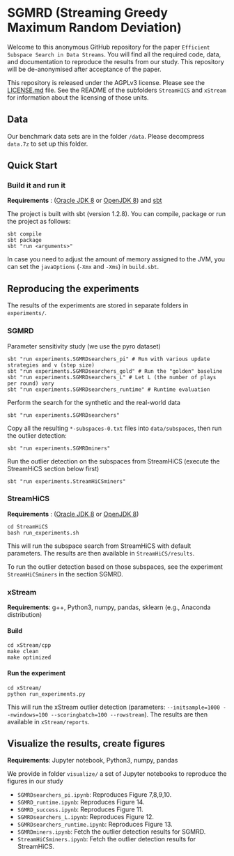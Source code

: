 <meta name="robots" content="noindex">

# SGMRD (Streaming Greedy Maximum Random Deviation)

Welcome to this anonymous GitHub repository for the paper ```Efficient Subspace Search in Data Streams```. 
You will find all the required code, data, and documentation to reproduce the results from our study. 
This repository will be de-anonymised after acceptance of the paper. 

This repository is released under the AGPLv3 license. Please see the [LICENSE.md](LICENSE.md) file. 
See the README of the subfolders `StreamHICS` and `xStream` for information about the licensing of those units. 

## Data

Our benchmark data sets are in the folder `/data`. Please decompress `data.7z` to set up this folder. 

## Quick Start

### Build it and run it 

**Requirements** : ([Oracle JDK 8](https://www.oracle.com/technetwork/java/javase/downloads/jdk8-downloads-2133151.html)
or [OpenJDK 8](http://openjdk.java.net/install/)) and [sbt](https://www.scala-sbt.org/1.0/docs/Setup.html)

The project is built with sbt (version 1.2.8). You can compile, package or run the project as follows:

```
sbt compile
sbt package 
sbt "run <arguments>"
```

In case you need to adjust the amount of memory assigned to the JVM, you can set the `javaOptions` (`-Xmx` and `-Xms`) in `build.sbt`.

## Reproducing the experiments

The results of the experiments are stored in separate folders in `experiments/`. 

### SGMRD

Parameter sensitivity study (we use the pyro dataset)

```
sbt "run experiments.SGMRDsearchers_pi" # Run with various update strategies and v (step size)
sbt "run experiments.SGMRDsearchers_gold" # Run the "golden" baseline
sbt "run experiments.SGMRDsearchers_L" # Let L (the number of plays per round) vary
sbt "run experiments.SGMRDsearchers_runtime" # Runtime evaluation
```

Perform the search for the synthetic and the real-world data

```
sbt "run experiments.SGMRDsearchers"
```

Copy all the resulting `*-subspaces-0.txt` files into `data/subspaces`, then run the outlier detection:

```
sbt "run experiments.SGMRDminers"
```

Run the outlier detection on the subspaces from StreamHiCS (execute the StreamHiCS section below first)

```
sbt "run experiments.StreamHiCSminers"
```

### StreamHiCS

**Requirements** :  ([Oracle JDK 8](https://www.oracle.com/technetwork/java/javase/downloads/jdk8-downloads-2133151.html)
                    or [OpenJDK 8](http://openjdk.java.net/install/))

```
cd StreamHiCS
bash run_experiments.sh
```

This will run the subspace search from StreamHiCS with default parameters. 
The results are then available in `StreamHiCS/results`. 

To run the outlier detection based on those subspaces, see the experiment `StreamHiCSminers` in the section SGMRD. 

### xStream

**Requirements**: g++, Python3, numpy, pandas, sklearn (e.g., Anaconda distribution)

#### Build 

```
cd xStream/cpp
make clean
make optimized
```

#### Run the experiment 

```
cd xStream/
python run_experiments.py
```
This will run the xStream outlier detection (parameters: ```--initsample=1000 --nwindows=100 --scoringbatch=100 --rowstream```). 
The results are then available in `xStream/reports`. 

## Visualize the results, create figures

**Requirements**: Jupyter notebook, Python3, numpy, pandas

We provide in folder `visualize/` a set of Jupyter notebooks to reproduce the figures in our study

- `SGMRDsearchers_pi.ipynb`: Reproduces Figure 7,8,9,10. 
- `SGMRD_runtime.ipynb`: Reproduces Figure 14. 
- `SGMRD_success.ipynb`: Reproduces Figure 11. 
- `SGMRDsearchers_L.ipynb`: Reproduces Figure 12.
- `SGMRDsearchers_runtime.ipynb`: Reproduces Figure 13.
- `SGMRDminers.ipynb`: Fetch the outlier detection results for SGMRD. 
- `StreamHiCSminers.ipynb`: Fetch the outlier detection results for StreamHiCS. 

